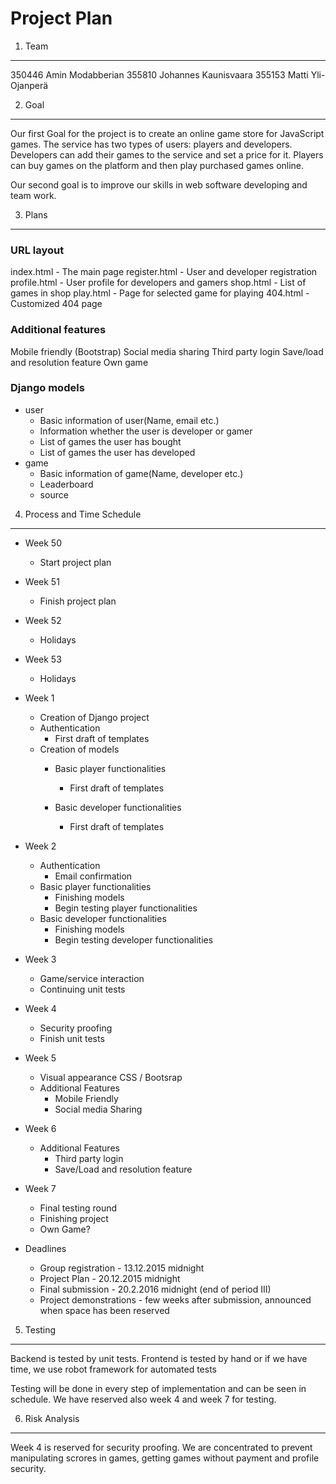 Project Plan
============

1. Team
-------
350446 Amin Modabberian
355810 Johannes Kaunisvaara
355153 Matti Yli-Ojanperä

2. Goal
-------
Our first Goal for the project is to create an online game store for JavaScript games. The service has two types of users: players and developers. Developers can add their games to the service and set a price for it. Players can buy games on the platform and then play purchased games online.

Our second goal is to improve our skills in web software developing and team work.


3. Plans
--------
### URL layout ###
index.html - The main page
register.html - User and developer registration
profile.html - User profile for developers and gamers
shop.html - List of games in shop
play.html - Page for selected game for playing
404.html - Customized 404 page

### Additional features ###
Mobile friendly (Bootstrap)
Social media sharing
Third party login
Save/load and resolution feature
Own game

### Django models ###
* user
    + Basic information of user(Name, email etc.)
    + Information whether the user is developer or gamer
    + List of games the user has bought
    + List of games the user has developed
* game
    + Basic information of game(Name, developer etc.)
    + Leaderboard
    + source

4. Process and Time Schedule
----------------------------

* Week 50
	+ Start project plan

* Week 51
	+ Finish project plan

* Week 52
	+ Holidays

* Week 53
	+ Holidays

* Week 1
	+ Creation of Django project
	+ Authentication
		- First draft of templates
	+ Creation of models
		- Basic player functionalities 
			+ First draft of templates
			
		- Basic developer functionalities 
			+ First draft of templates
			

* Week 2
	+ Authentication
		- Email confirmation
	+ Basic player functionalities 
		- Finishing models
		- Begin testing player functionalities
	+ Basic developer functionalities 
		- Finishing models
		- Begin testing developer functionalities

* Week 3
	+ Game/service interaction
	+ Continuing unit tests

* Week 4
	+ Security proofing
	+ Finish unit tests
	
* Week 5
	+ Visual appearance CSS / Bootsrap 
	+ Additional Features
		- Mobile Friendly
		- Social media Sharing

* Week 6
	+ Additional Features
		- Third party login
		- Save/Load and resolution feature

* Week 7
	+ Final testing round
	+ Finishing project 
	+ Own Game?

* Deadlines
    * Group registration - 13.12.2015 midnight
    * Project Plan - 20.12.2015 midnight
    * Final submission - 20.2.2016 midnight (end of period III)
    * Project demonstrations - few weeks after submission, announced when space has been reserved

5. Testing
----------
Backend is tested by unit tests.
Frontend is tested by hand or if we have time, we use robot framework 
for automated tests

Testing will be done in every step of implementation and can be seen in schedule. We have reserved also week 4 and week 7 for testing.

6. Risk Analysis
----------------
Week 4 is reserved for security proofing. We are concentrated to prevent manipulating scrores in games, getting games without payment and profile security.


